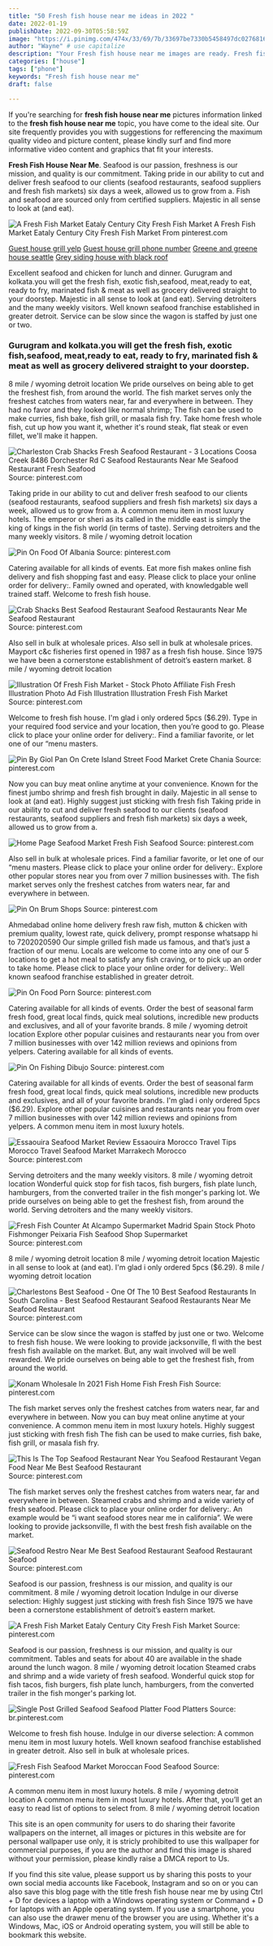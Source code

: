 ```yaml
---
title: "50 Fresh fish house near me ideas in 2022 "
date: 2022-01-19
publishDate: 2022-09-30T05:58:59Z
image: "https://i.pinimg.com/474x/33/69/7b/33697be7330b5458497dc0276816156b--fish-for-sale-fresh-market.jpg"
author: "Wayne" # use capitalize
description: "Your Fresh fish house near me images are ready. Fresh fish house near me are a topic that is being searched for and liked by netizens now. You can Download the Fresh fish house near me files here. Get all free photos and vectors."
categories: ["house"]
tags: ["phone"]
keywords: "Fresh fish house near me"
draft: false

---
```


If you're searching for **fresh fish house near me** pictures information linked to the **fresh fish house near me** topic, you have come to the ideal  site.  Our site frequently  provides you with  suggestions  for refferencing  the maximum  quality video and picture  content, please kindly surf and find more informative video content and graphics  that fit your interests.

**Fresh Fish House Near Me**. Seafood is our passion, freshness is our mission, and quality is our commitment. Taking pride in our ability to cut and deliver fresh seafood to our clients (seafood restaurants, seafood suppliers and fresh fish markets) six days a week, allowed us to grow from a. Fish and seafood are sourced only from certified suppliers. Majestic in all sense to look at (and eat).

![A Fresh Fish Market Eataly Century City Fresh Fish Market](https://i.pinimg.com/736x/18/2f/62/182f62f7fdb491f5cb65ce1e4a15e56c.jpg "A Fresh Fish Market Eataly Century City Fresh Fish Market")
A Fresh Fish Market Eataly Century City Fresh Fish Market From pinterest.com

[Guest house grill yelp](/guest-house-grill-yelp/)
[Guest house grill phone number](/guest-house-grill-phone-number/)
[Greene and greene house seattle](/greene-and-greene-house-seattle/)
[Grey siding house with black roof](/grey-siding-house-with-black-roof/)

Excellent seafood and chicken for lunch and dinner. Gurugram and kolkata.you will get the fresh fish, exotic fish,seafood, meat,ready to eat, ready to fry, marinated fish &amp; meat as well as grocery delivered straight to your doorstep. Majestic in all sense to look at (and eat). Serving detroiters and the many weekly visitors. Well known seafood franchise established in greater detroit. Service can be slow since the wagon is staffed by just one or two.

### Gurugram and kolkata.you will get the fresh fish, exotic fish,seafood, meat,ready to eat, ready to fry, marinated fish &amp; meat as well as grocery delivered straight to your doorstep.

8 mile / wyoming detroit location We pride ourselves on being able to get the freshest fish, from around the world. The fish market serves only the freshest catches from waters near, far and everywhere in between. They had no favor and they looked like normal shrimp; The fish can be used to make curries, fish bake, fish grill, or masala fish fry. Take home fresh whole fish, cut up how you want it, whether it&#039;s round steak, flat steak or even fillet, we&#039;ll make it happen.


![Charleston Crab Shacks Fresh Seafood Restaurant - 3 Locations Coosa Creek 8486 Dorchester Rd C Seafood Restaurants Near Me Seafood Restaurant Fresh Seafood](https://i.pinimg.com/474x/6f/6b/77/6f6b7709a6f01a8e8e2530d3156709ee.jpg "Charleston Crab Shacks Fresh Seafood Restaurant - 3 Locations Coosa Creek 8486 Dorchester Rd C Seafood Restaurants Near Me Seafood Restaurant Fresh Seafood")
Source: pinterest.com

Taking pride in our ability to cut and deliver fresh seafood to our clients (seafood restaurants, seafood suppliers and fresh fish markets) six days a week, allowed us to grow from a. A common menu item in most luxury hotels. The emperor or sheri as its called in the middle east is simply the king of kings in the fish world (in terms of taste). Serving detroiters and the many weekly visitors. 8 mile / wyoming detroit location

![Pin On Food Of Albania](https://i.pinimg.com/originals/23/bc/c2/23bcc2e5e7757437ea835740c6220d7e.jpg "Pin On Food Of Albania")
Source: pinterest.com

Catering available for all kinds of events. Eat more fish makes online fish delivery and fish shopping fast and easy. Please click to place your online order for delivery:. Family owned and operated, with knowledgable well trained staff. Welcome to fresh fish house.

![Crab Shacks Best Seafood Restaurant Seafood Restaurants Near Me Seafood Restaurant](https://i.pinimg.com/originals/2c/5b/29/2c5b293570d39e2516f3c002309f76aa.jpg "Crab Shacks Best Seafood Restaurant Seafood Restaurants Near Me Seafood Restaurant")
Source: pinterest.com

Also sell in bulk at wholesale prices. Also sell in bulk at wholesale prices. Mayport c&amp;c fisheries first opened in 1987 as a fresh fish house. Since 1975 we have been a cornerstone establishment of detroit’s eastern market. 8 mile / wyoming detroit location

![Illustration Of Fresh Fish Market - Stock Photo Affiliate Fish Fresh Illustration Photo Ad Fish Illustration Illustration Fresh Fish Market](https://i.pinimg.com/originals/45/76/36/457636bb807eac5e8cb151c2c754b43e.jpg "Illustration Of Fresh Fish Market - Stock Photo Affiliate Fish Fresh Illustration Photo Ad Fish Illustration Illustration Fresh Fish Market")
Source: pinterest.com

Welcome to fresh fish house. I&#039;m glad i only ordered 5pcs ($6.29). Type in your required food service and your location, then you’re good to go. Please click to place your online order for delivery:. Find a familiar favorite, or let one of our “menu masters.

![Pin By Giol Pan On Crete Island Street Food Market Crete Chania](https://i.pinimg.com/474x/1c/bd/e1/1cbde11334617bca87a4c0d673ec7b73--fish-market-seafood-market.jpg "Pin By Giol Pan On Crete Island Street Food Market Crete Chania")
Source: pinterest.com

Now you can buy meat online anytime at your convenience. Known for the finest jumbo shrimp and fresh fish brought in daily. Majestic in all sense to look at (and eat). Highly suggest just sticking with fresh fish Taking pride in our ability to cut and deliver fresh seafood to our clients (seafood restaurants, seafood suppliers and fresh fish markets) six days a week, allowed us to grow from a.

![Home Page Seafood Market Fresh Fish Seafood](https://i.pinimg.com/564x/e8/d2/0b/e8d20b83a957c1958a084902b5852f2d--seafood-market-crabs.jpg "Home Page Seafood Market Fresh Fish Seafood")
Source: pinterest.com

Also sell in bulk at wholesale prices. Find a familiar favorite, or let one of our “menu masters. Please click to place your online order for delivery:. Explore other popular stores near you from over 7 million businesses with. The fish market serves only the freshest catches from waters near, far and everywhere in between.

![Pin On Brum Shops](https://i.pinimg.com/originals/74/ac/12/74ac12e10603b008d108825786eb6876.jpg "Pin On Brum Shops")
Source: pinterest.com

Ahmedabad online home delivery fresh raw fish, mutton &amp; chicken with premium quality, lowest rate, quick delivery, prompt response whatsapp hi to 7202020590 Our simple grilled fish made us famous, and that’s just a fraction of our menu. Locals are welcome to come into any one of our 5 locations to get a hot meal to satisfy any fish craving, or to pick up an order to take home. Please click to place your online order for delivery:. Well known seafood franchise established in greater detroit.

![Pin On Food Porn](https://i.pinimg.com/originals/1c/a7/93/1ca7933358e4c989d87693e072c77dce.jpg "Pin On Food Porn")
Source: pinterest.com

Catering available for all kinds of events. Order the best of seasonal farm fresh food, great local finds, quick meal solutions, incredible new products and exclusives, and all of your favorite brands. 8 mile / wyoming detroit location Explore other popular cuisines and restaurants near you from over 7 million businesses with over 142 million reviews and opinions from yelpers. Catering available for all kinds of events.

![Pin On Fishing Dibujo](https://i.pinimg.com/736x/ee/48/2e/ee482ec61e8e9c94b5f4e6da9a68d861.jpg "Pin On Fishing Dibujo")
Source: pinterest.com

Catering available for all kinds of events. Order the best of seasonal farm fresh food, great local finds, quick meal solutions, incredible new products and exclusives, and all of your favorite brands. I&#039;m glad i only ordered 5pcs ($6.29). Explore other popular cuisines and restaurants near you from over 7 million businesses with over 142 million reviews and opinions from yelpers. A common menu item in most luxury hotels.

![Essaouira Seafood Market Review Essaouira Morocco Travel Tips Morocco Travel Seafood Market Marrakech Morocco](https://i.pinimg.com/originals/b0/e4/d6/b0e4d6a05298a58a15b78e6f2a3fc297.jpg "Essaouira Seafood Market Review Essaouira Morocco Travel Tips Morocco Travel Seafood Market Marrakech Morocco")
Source: pinterest.com

Serving detroiters and the many weekly visitors. 8 mile / wyoming detroit location Wonderful quick stop for fish tacos, fish burgers, fish plate lunch, hamburgers, from the converted trailer in the fish monger&#039;s parking lot. We pride ourselves on being able to get the freshest fish, from around the world. Serving detroiters and the many weekly visitors.

![Fresh Fish Counter At Alcampo Supermarket Madrid Spain Stock Photo Fishmonger Peixaria Fish Seafood Shop Supermarket](https://i.pinimg.com/originals/43/f0/36/43f036f1f2b2071a384acf99abd67e8d.jpg "Fresh Fish Counter At Alcampo Supermarket Madrid Spain Stock Photo Fishmonger Peixaria Fish Seafood Shop Supermarket")
Source: pinterest.com

8 mile / wyoming detroit location 8 mile / wyoming detroit location Majestic in all sense to look at (and eat). I&#039;m glad i only ordered 5pcs ($6.29). 8 mile / wyoming detroit location

![Charlestons Best Seafood - One Of The 10 Best Seafood Restaurants In South Carolina - Best Seafood Restaurant Seafood Restaurants Near Me Seafood Restaurant](https://i.pinimg.com/originals/17/e8/54/17e8541e59d665ca0295aad2fbdc7b64.jpg "Charlestons Best Seafood - One Of The 10 Best Seafood Restaurants In South Carolina - Best Seafood Restaurant Seafood Restaurants Near Me Seafood Restaurant")
Source: pinterest.com

Service can be slow since the wagon is staffed by just one or two. Welcome to fresh fish house. We were looking to provide jacksonville, fl with the best fresh fish available on the market. But, any wait involved will be well rewarded. We pride ourselves on being able to get the freshest fish, from around the world.

![Konam Wholesale In 2021 Fish Home Fish Fresh Fish](https://i.pinimg.com/originals/58/72/1e/58721eb9f8aa0f1cd34e96782303f971.jpg "Konam Wholesale In 2021 Fish Home Fish Fresh Fish")
Source: pinterest.com

The fish market serves only the freshest catches from waters near, far and everywhere in between. Now you can buy meat online anytime at your convenience. A common menu item in most luxury hotels. Highly suggest just sticking with fresh fish The fish can be used to make curries, fish bake, fish grill, or masala fish fry.

![This Is The Top Seafood Restaurant Near You Seafood Restaurant Vegan Food Near Me Best Seafood Restaurant](https://i.pinimg.com/736x/d8/4b/6a/d84b6a6bbdd7a13b988a672b363a0019.jpg "This Is The Top Seafood Restaurant Near You Seafood Restaurant Vegan Food Near Me Best Seafood Restaurant")
Source: pinterest.com

The fish market serves only the freshest catches from waters near, far and everywhere in between. Steamed crabs and shrimp and a wide variety of fresh seafood. Please click to place your online order for delivery:. An example would be “i want seafood stores near me in california”. We were looking to provide jacksonville, fl with the best fresh fish available on the market.

![Seafood Restro Near Me Best Seafood Restaurant Seafood Restaurant Seafood](https://i.pinimg.com/564x/05/b6/af/05b6af5e1cfa587dbc75433c7ecad4cf.jpg "Seafood Restro Near Me Best Seafood Restaurant Seafood Restaurant Seafood")
Source: pinterest.com

Seafood is our passion, freshness is our mission, and quality is our commitment. 8 mile / wyoming detroit location Indulge in our diverse selection: Highly suggest just sticking with fresh fish Since 1975 we have been a cornerstone establishment of detroit’s eastern market.

![A Fresh Fish Market Eataly Century City Fresh Fish Market](https://i.pinimg.com/736x/18/2f/62/182f62f7fdb491f5cb65ce1e4a15e56c.jpg "A Fresh Fish Market Eataly Century City Fresh Fish Market")
Source: pinterest.com

Seafood is our passion, freshness is our mission, and quality is our commitment. Tables and seats for about 40 are available in the shade around the lunch wagon. 8 mile / wyoming detroit location Steamed crabs and shrimp and a wide variety of fresh seafood. Wonderful quick stop for fish tacos, fish burgers, fish plate lunch, hamburgers, from the converted trailer in the fish monger&#039;s parking lot.

![Single Post Grilled Seafood Seafood Platter Food Platters](https://i.pinimg.com/originals/72/ed/03/72ed0349e4a6e9661be9b7eaef18af8b.jpg "Single Post Grilled Seafood Seafood Platter Food Platters")
Source: br.pinterest.com

Welcome to fresh fish house. Indulge in our diverse selection: A common menu item in most luxury hotels. Well known seafood franchise established in greater detroit. Also sell in bulk at wholesale prices.

![Fresh Fish Seafood Market Moroccan Food Seafood](https://i.pinimg.com/474x/33/69/7b/33697be7330b5458497dc0276816156b--fish-for-sale-fresh-market.jpg "Fresh Fish Seafood Market Moroccan Food Seafood")
Source: pinterest.com

A common menu item in most luxury hotels. 8 mile / wyoming detroit location A common menu item in most luxury hotels. After that, you’ll get an easy to read list of options to select from. 8 mile / wyoming detroit location

This site is an open community for users to do sharing their favorite wallpapers on the internet, all images or pictures in this website are for personal wallpaper use only, it is stricly prohibited to use this wallpaper for commercial purposes, if you are the author and find this image is shared without your permission, please kindly raise a DMCA report to Us.

If you find this site value, please support us by sharing this posts to your own social media accounts like Facebook, Instagram and so on or you can also save this blog page with the title fresh fish house near me by using Ctrl + D for devices a laptop with a Windows operating system or Command + D for laptops with an Apple operating system. If you use a smartphone, you can also use the drawer menu of the browser you are using. Whether it's a Windows, Mac, iOS or Android operating system, you will still be able to bookmark this website.
